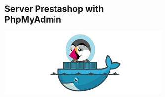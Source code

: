 # Server Prestashop with PhpMyAdmin
<p align="center">
<img alt="prestadock" src="https://raw.githubusercontent.com/Falk0r/docker-prestashop/main/prestadock.png" height="200px">
</p>
